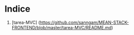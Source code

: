 
  
 # Indice
 1. [tarea-MVC] (https://github.com/sanngam/MEAN-STACK-FRONTEND/blob/master/tarea-MVC/README.md)

   

 
    

